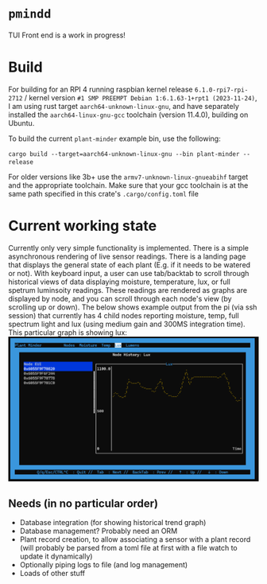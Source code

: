 # `pmindd`

TUI Front end is a work in progress!  

# Build 

For building for an RPI 4 running raspbian kernel release `6.1.0-rpi7-rpi-2712` / kernel version `#1 SMP PREEMPT Debian 1:6.1.63-1+rpt1 (2023-11-24)`, I am using rust target `aarch64-unknown-linux-gnu`, and have separately installed the `aarch64-linux-gnu-gcc` toolchain (version 11.4.0), building on Ubuntu. 

To build the current `plant-minder` example bin, use the following:
```
cargo build --target=aarch64-unknown-linux-gnu --bin plant-minder --release
```

For older versions like 3b+ use the `armv7-unknown-linux-gnueabihf` target and the appropriate toolchain. Make sure that your gcc toolchain is at the same path specified in this crate's `.cargo/config.toml` file

# Current working state
 
Currently only very simple functionality is implemented. There is a simple asynchronous rendering of live sensor readings. There is a landing page that displays the general state of each plant (E.g. if it needs to be watered or not). With keyboard input, a user can use tab/backtab to scroll through historical views of data displaying moisture, temperature, lux, or full spetrum luminsoity readings. These readings are rendered as graphs are displayed by node, and you can scroll through each node's view (by scrolling up or down). The below shows example output from the pi (via ssh session) that currently has 4 child nodes reporting moisture, temp, full spectrum light and lux (using medium gain and 300MS integration time). This particular graph is showing lux:
![TerminalRendering](./../doc/lux_over_time.png)

## Needs (in no particular order)
- Database integration (for showing historical trend graph)
- Database management? Probably need an ORM
- Plant record creation, to allow associating a sensor with a plant record (will probably be parsed from a toml file at first with a file watch to update it dynamically)
- Optionally piping logs to file (and log management)
- Loads of other stuff 
